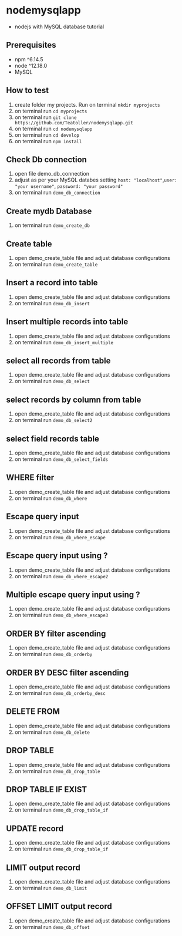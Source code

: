 # nodemysqlapp

- nodejs with MySQL database tutorial

## Prerequisites

- npm ^6.14.5
- node ^12.18.0
- MySQL

## How to test

1. create folder my projects. Run on terminal `mkdir myprojects`
2. on terminal run `cd myprojects`
3. on terminal run `git clone https://github.com/Teatoller/nodemysqlapp.git`
4. on terminal run `cd nodemysqlapp`
5. on terminal run `cd develop`
6. on terminal run `npm install`

## Check Db connection

1. open file demo_db_connection
2. adjust as per your MySQL databes setting `host: "localhost"`,`user: "your username"`, `password: "your password"`
3. on terminal run `demo_db_connection`

## Create mydb Database

1. on terminal run `demo_create_db`

## Create table

1. open demo_create_table file and adjust database configurations
2. on terminal run `demo_create_table`

## Insert a record into table

1. open demo_create_table file and adjust database configurations
2. on terminal run `demo_db_insert`

## Insert multiple records into table

1. open demo_create_table file and adjust database configurations
2. on terminal run `demo_db_insert_multiple`

## select all records from table

1. open demo_create_table file and adjust database configurations
2. on terminal run `demo_db_select`

## select records by column from table

1. open demo_create_table file and adjust database configurations
2. on terminal run `demo_db_select2`

## select field records table

1. open demo_create_table file and adjust database configurations
2. on terminal run `demo_db_select_fields`

## WHERE filter

1. open demo_create_table file and adjust database configurations
2. on terminal run `demo_db_where`

## Escape query input

1. open demo_create_table file and adjust database configurations
2. on terminal run `demo_db_where_escape`

## Escape query input using ?

1. open demo_create_table file and adjust database configurations
2. on terminal run `demo_db_where_escape2`

## Multiple escape query input using ?

1. open demo_create_table file and adjust database configurations
2. on terminal run `demo_db_where_escape3`

## ORDER BY filter ascending

1. open demo_create_table file and adjust database configurations
2. on terminal run `demo_db_orderby`

## ORDER BY DESC filter ascending

1. open demo_create_table file and adjust database configurations
2. on terminal run `demo_db_orderby_desc`

## DELETE FROM

1. open demo_create_table file and adjust database configurations
2. on terminal run `demo_db_delete`

## DROP TABLE

1. open demo_create_table file and adjust database configurations
2. on terminal run `demo_db_drop_table`

## DROP TABLE IF EXIST

1. open demo_create_table file and adjust database configurations
2. on terminal run `demo_db_drop_table_if`

## UPDATE record

1. open demo_create_table file and adjust database configurations
2. on terminal run `demo_db_drop_table_if`

## LIMIT output record

1. open demo_create_table file and adjust database configurations
2. on terminal run `demo_db_limit`

## OFFSET LIMIT output record

1. open demo_create_table file and adjust database configurations
2. on terminal run `demo_db_offset`